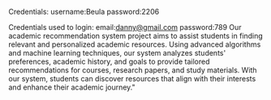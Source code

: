 Credentials:
username:Beula
password:2206

Credentials used to login:
email:danny@gmail.com
password:789
Our academic recommendation system project aims to assist students in finding relevant and personalized academic resources. Using advanced algorithms and machine learning techniques, our system analyzes students' preferences, academic history, and goals to provide tailored recommendations for courses, research papers, and study materials. With our system, students can discover resources that align with their interests and enhance their academic journey."
